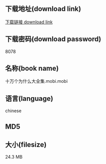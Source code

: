 ## 下载地址(download link)
[下载链接 download link](https://tutu365.netlify.app/?s=%E5%8D%81%E4%B8%87%E4%B8%AA%E4%B8%BA%E4%BB%80%E4%B9%88%E5%A4%A7%E5%85%A8%E9%9B%86.mobi)

## 下载密码(download password)
8078

## 名称(book name)
十万个为什么大全集.mobi.mobi

## 语言(language)
chinese

## MD5


## 大小(filesize)
24.3 MB
